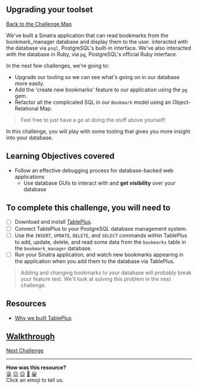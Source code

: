 ## Upgrading your toolset

[Back to the Challenge Map](00_challenge_map.md#challenges)

We've built a Sinatra application that can read bookmarks from the bookmark_manager database and display them to the user. interacted with the database via `psql`, PostgreSQL's built-in interface. We've also interacted with the database in Ruby, via `pg`, PostgreSQL's official Ruby interface.

In the next few challenges, we're going to:

- Upgrade our tooling so we can see what's going on in our database more easily.
- Add the 'create new bookmarks' feature to our application using the `pg` gem.
- Refactor all the complicated SQL in our `Bookmark` model using an Object-Relational Map.

> Feel free to just have a go at doing the stuff above yourself!

In this challenge, you will play with some tooling that gives you more insight into your database.

## Learning Objectives covered

* Follow an effective debugging process for database-backed web applications
  * Use database GUIs to interact with and **get visibility** over your database

## To complete this challenge, you will need to

- [ ] Download and install [TablePlus](https://tableplus.com/).
- [ ] Connect TablePlus to your PostgreSQL database management system.
- [ ] Use the `INSERT`, `UPDATE`, `DELETE`, and `SELECT` commands within TablePlus to add, update, delete, and read some data from the `bookmarks` table in the `bookmark_manager` database.
- [ ] Run your Sinatra application, and watch new bookmarks appearing in the application when you add them to the database via TablePlus.

> Adding and changing bookmarks to your database will probably break your feature test. We'll look at solving this problem in the next challenge.

## Resources

* [Why we built TablePlus](https://medium.com/tableplus/modern-native-tool-for-relational-database-79efc35b647d)

## [Walkthrough](walkthroughs/08.md)

[Next Challenge](./09_setting_up_a_testing_environment.md)

<!-- BEGIN GENERATED SECTION DO NOT EDIT -->

---

**How was this resource?**  
[😫](https://airtable.com/shrUJ3t7KLMqVRFKR?prefill_Repository=makersacademy/course&prefill_File=apprenticeships_bookmark_manager/08_upgrading_your_toolset.md&prefill_Sentiment=😫) [😕](https://airtable.com/shrUJ3t7KLMqVRFKR?prefill_Repository=makersacademy/course&prefill_File=apprenticeships_bookmark_manager/08_upgrading_your_toolset.md&prefill_Sentiment=😕) [😐](https://airtable.com/shrUJ3t7KLMqVRFKR?prefill_Repository=makersacademy/course&prefill_File=apprenticeships_bookmark_manager/08_upgrading_your_toolset.md&prefill_Sentiment=😐) [🙂](https://airtable.com/shrUJ3t7KLMqVRFKR?prefill_Repository=makersacademy/course&prefill_File=apprenticeships_bookmark_manager/08_upgrading_your_toolset.md&prefill_Sentiment=🙂) [😀](https://airtable.com/shrUJ3t7KLMqVRFKR?prefill_Repository=makersacademy/course&prefill_File=apprenticeships_bookmark_manager/08_upgrading_your_toolset.md&prefill_Sentiment=😀)  
Click an emoji to tell us.

<!-- END GENERATED SECTION DO NOT EDIT -->
